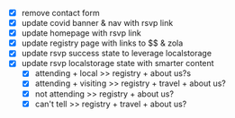 - [x] remove contact form
- [x] update covid banner & nav with rsvp link
- [x] update homepage with rsvp link
- [x] update registry page with links to $$ & zola
- [x] update rsvp success state to leverage localstorage
- [x] update rsvp localstorage state with smarter content
  - [x] attending + local >> registry + about us?s
  - [x] attending + visiting >> registry + travel + about us?
  - [x] not attending >> registry + about us?
  - [x] can't tell >> registry + travel + about us?
